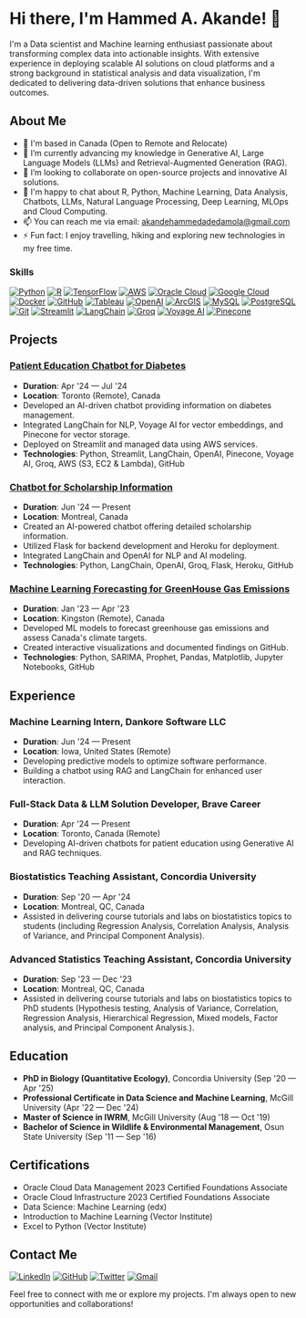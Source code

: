 # Hi there, I'm Hammed A. Akande! 👋

I'm a Data scientist and Machine learning enthusiast passionate about transforming complex data into actionable insights. With extensive experience in deploying scalable AI solutions on cloud platforms and a strong background in statistical analysis and data visualization, I'm dedicated to delivering data-driven solutions that enhance business outcomes.

## About Me

- 📍 I'm based in Canada (Open to Remote and Relocate)
- 🌱 I’m currently advancing my knowledge in Generative AI, Large Language Models (LLMs) and Retrieval-Augmented Generation (RAG).
- 👯 I’m looking to collaborate on open-source projects and innovative AI solutions.
- 💬 I'm happy to chat about R, Python, Machine Learning, Data Analysis, Chatbots, LLMs, Natural Language Processing, Deep Learning, MLOps and Cloud Computing.
- 📫 You can reach me via email: [akandehammedadedamola@gmail.com](mailto:akandehammedadedamola@gmail.com)
- ⚡ Fun fact: I enjoy travelling, hiking and exploring new technologies in my free time.


### Skills
[![Python](https://img.shields.io/badge/Python-3776AB?logo=python&logoColor=white)](https://www.python.org/)
[![R](https://img.shields.io/badge/R-276DC3?logo=r&logoColor=white)](https://www.r-project.org/)
[![TensorFlow](https://img.shields.io/badge/TensorFlow-FF6F00?logo=tensorflow&logoColor=white)](https://www.tensorflow.org/)
[![AWS](https://img.shields.io/badge/Amazon_AWS-232F3E?logo=amazon-aws&logoColor=white)](https://aws.amazon.com/)
[![Oracle Cloud](https://img.shields.io/badge/Oracle_Cloud-F80000?logo=oracle&logoColor=white)](https://www.oracle.com/cloud/)
[![Google Cloud](https://img.shields.io/badge/Google_Cloud-4285F4?logo=google-cloud&logoColor=white)](https://cloud.google.com/)
[![Docker](https://img.shields.io/badge/Docker-2496ED?logo=docker&logoColor=white)](https://www.docker.com/)
[![GitHub](https://img.shields.io/badge/GitHub-100000?logo=github&logoColor=white)](https://github.com/)
[![Tableau](https://img.shields.io/badge/Tableau-E97627?logo=tableau&logoColor=white)](https://www.tableau.com/)
[![OpenAI](https://img.shields.io/badge/OpenAI-412991?logo=openai&logoColor=white)](https://www.openai.com/)
[![ArcGIS](https://img.shields.io/badge/ArcGIS-0067A3?logo=arcgis&logoColor=white)](https://www.esri.com/en-us/arcgis/about-arcgis/overview)
[![MySQL](https://img.shields.io/badge/MySQL-4479A1?logo=mysql&logoColor=white)](https://www.mysql.com/)
[![PostgreSQL](https://img.shields.io/badge/PostgreSQL-336791?logo=postgresql&logoColor=white)](https://www.postgresql.org/)
[![Git](https://img.shields.io/badge/Git-F05032?logo=git&logoColor=white)](https://git-scm.com/)
[![Streamlit](https://img.shields.io/badge/Streamlit-FF4B4B?logo=streamlit&logoColor=white)](https://streamlit.io/)
[![LangChain](https://img.shields.io/badge/LangChain-000000?logo=langchain&logoColor=white)](https://www.langchain.com/)
[![Groq](https://img.shields.io/badge/Groq-00AEEF?logo=groq&logoColor=white)](https://groq.com/)
[![Voyage AI](https://img.shields.io/badge/Voyage%20AI-FF4B4B?logo=voyage&logoColor=white)](https://www.voyageai.com/)
[![Pinecone](https://img.shields.io/badge/Pinecone-39A78E?logo=pinecone&logoColor=white)](https://www.pinecone.io/)


## Projects

### [Patient Education Chatbot for Diabetes](https://my-chatbot-2407.streamlit.app/)
- **Duration**: Apr '24 — Jul '24
- **Location**: Toronto (Remote), Canada
- Developed an AI-driven chatbot providing information on diabetes management.
- Integrated LangChain for NLP, Voyage AI for vector embeddings, and Pinecone for vector storage.
- Deployed on Streamlit and managed data using AWS services.
- **Technologies**: Python, Streamlit, LangChain, OpenAI, Pinecone, Voyage AI, Groq, AWS (S3, EC2 & Lambda), GitHub

### [Chatbot for Scholarship Information](https://scholarship-chatbot-24.streamlit.app/)
- **Duration**: Jun '24 — Present
- **Location**: Montreal, Canada
- Created an AI-powered chatbot offering detailed scholarship information.
- Utilized Flask for backend development and Heroku for deployment.
- Integrated LangChain and OpenAI for NLP and AI modeling.
- **Technologies**: Python, LangChain, OpenAI, Groq, Flask, Heroku, GitHub

### [Machine Learning Forecasting for GreenHouse Gas Emissions](https://github.com/drhammed/calian_proj/blob/main/GOC_data_analysis.ipynb)
- **Duration**: Jan '23 — Apr '23
- **Location**: Kingston (Remote), Canada
- Developed ML models to forecast greenhouse gas emissions and assess Canada's climate targets.
- Created interactive visualizations and documented findings on GitHub.
- **Technologies**: Python, SARIMA, Prophet, Pandas, Matplotlib, Jupyter Notebooks, GitHub

## Experience

### Machine Learning Intern, Dankore Software LLC
- **Duration**: Jun '24 — Present
- **Location**: Iowa, United States (Remote)
- Developing predictive models to optimize software performance.
- Building a chatbot using RAG and LangChain for enhanced user interaction.

### Full-Stack Data & LLM Solution Developer, Brave Career
- **Duration**: Apr '24 — Present
- **Location**: Toronto, Canada (Remote)
- Developing AI-driven chatbots for patient education using Generative AI and RAG techniques.

### Biostatistics Teaching Assistant, Concordia University
- **Duration**: Sep '20 — Apr '24
- **Location**: Montreal, QC, Canada
- Assisted in delivering course tutorials and labs on biostatistics topics to students (including Regression Analysis, Correlation Analysis, Analysis of Variance, and Principal Component Analysis).

### Advanced Statistics Teaching Assistant, Concordia University

- **Duration**: Sep '23 — Dec '23
- **Location**: Montreal, QC, Canada
- Assisted in delivering course tutorials and labs on biostatistics topics to PhD students (Hypothesis testing, Analysis of Variance, Correlation, Regression Analysis, Hierarchical Regression, Mixed models, Factor analysis, and Principal Component Analysis.).
 


## Education

- **PhD in Biology (Quantitative Ecology)**, Concordia University (Sep '20 — Apr '25)
- **Professional Certificate in Data Science and Machine Learning**, McGill University (Apr '22 — Dec '24)
- **Master of Science in IWRM**, McGill University (Aug '18 — Oct '19)
- **Bachelor of Science in Wildlife & Environmental Management**, Osun State University (Sep '11 — Sep '16)

## Certifications

- Oracle Cloud Data Management 2023 Certified Foundations Associate
- Oracle Cloud Infrastructure 2023 Certified Foundations Associate
- Data Science: Machine Learning (edx)
- Introduction to Machine Learning (Vector Institute)
- Excel to Python (Vector Institute)

## Contact Me
[![LinkedIn](https://img.shields.io/badge/LinkedIn-0077B5?logo=linkedin&logoColor=white)](https://www.linkedin.com/in/hammedadedamolaakande/)
[![GitHub](https://img.shields.io/badge/GitHub-100000?logo=github&logoColor=white)](https://github.com/drhammed)
[![Twitter](https://img.shields.io/badge/Twitter-1DA1F2?logo=twitter&logoColor=white)](https://twitter.com/drhammed)
[![Gmail](https://img.shields.io/badge/Gmail-D14836?logo=gmail&logoColor=white)](mailto:akandehammedadedamola@gmail.com)



Feel free to connect with me or explore my projects. I'm always open to new opportunities and collaborations!
